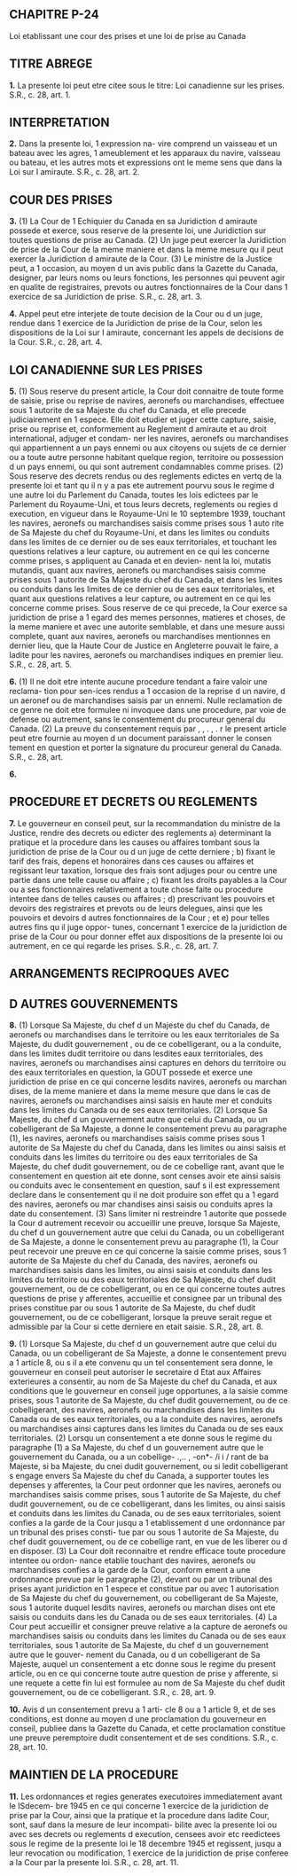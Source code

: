 
## CHAPITRE P-24
Loi etablissant une cour des prises et une loi
de prise au Canada

## TITRE ABREGE

**1.** La presente loi peut etre citee sous le
titre: Loi canadienne sur les prises. S.R., c. 28,
art. 1.

## INTERPRETATION

**2.** Dans la presente loi, 1 expression na-
vire comprend un vaisseau et un bateau avec
les agres, 1 ameublement et les apparaux du
navire, vaisseau ou bateau, et les autres mots
et expressions ont le meme sens que dans la
Loi sur I amiraute. S.R., c. 28, art. 2.

## COUR DES PRISES

**3.** (1) La Cour de 1 Echiquier du Canada
en sa Juridiction d amiraute possede et exerce,
sous reserve de la presente loi, une Juridiction
sur toutes questions de prise au Canada.
(2) Un juge peut exercer la Juridiction de
prise de la Cour de la meme maniere et dans
la meme mesure qu il peut exercer la
Juridiction d amiraute de la Cour.
(3) Le ministre de la Justice peut, a
1 occasion, au moyen d un avis public dans la
Gazette du Canada, designer, par leurs noms
ou leurs fonctions, les personnes qui peuvent
agir en qualite de registraires, prevots ou
autres fonctionnaires de la Cour dans 1 exercice
de sa Juridiction de prise. S.R., c. 28, art. 3.

**4.** Appel peut etre interjete de toute
decision de la Cour ou d un juge, rendue dans
1 exercice de la Juridiction de prise de la Cour,
selon les dispositions de la Loi sur I amiraute,
concernant les appels de decisions de la Cour.
S.R., c. 28, art. 4.

## LOI CANADIENNE SUR LES PRISES

**5.** (1) Sous reserve du present article, la
Cour doit connaitre de toute forme de
saisie, prise ou reprise de navires, aeronefs ou
marchandises, effectuee sous 1 autorite de sa
Majeste du chef du Canada, et elle precede
judiciairement en 1 espece. Elle doit etudier
et juger cette capture, saisie, prise ou reprise
et, conformement au Reglement d amiraute
et au droit international, adjuger et condam-
ner les navires, aeronefs ou marchandises qui
appartiennent a un pays ennemi ou aux
citoyens ou sujets de ce dernier ou a toute
autre personne habitant quelque region,
territoire ou possession d un pays ennemi, ou
qui sont autrement condamnables comme
prises.
(2) Sous reserve des decrets rendus ou des
reglements edictes en vertq de la presente loi
et tant qu il n y a pas ete autrement pourvu
sous le regime d une autre loi du Parlement
du Canada, toutes les lois edictees par le
Parlement du Royaume-Uni, et tous leurs
decrets, reglements ou regies d execution, en
vigueur dans le Royaume-Uni le 10 septembre
1939, touchant les navires, aeronefs ou
marchandises saisis comme prises sous 1 auto
rite de Sa Majeste du chef du Royaume-Uni,
et dans les limites ou conduits dans les limites
de ce dernier ou de ses eaux territoriales, et
touchant les questions relatives a leur capture,
ou autrement en ce qui les concerne comme
prises, s appliquent au Canada et en devien-
nent la loi, mutatis mutandis, quant aux
navires, aeronefs ou marchandises saisis
comme prises sous 1 autorite de Sa Majeste du
chef du Canada, et dans les limites ou
conduits dans les limites de ce dernier ou de
ses eaux territoriales, et quant aux questions
relatives a leur capture, ou autrement en ce
qui les concerne comme prises. Sous reserve
de ce qui precede, la Cour exerce sa juridiction
de prise a 1 egard des memes personnes,
matieres et choses, de la meme maniere et
avec une autorite semblable, et dans une
mesure aussi complete, quant aux navires,
aeronefs ou marchandises mentionnes en
dernier lieu, que la Haute Cour de Justice en
Angleterre pouvait le faire, a ladite
pour les navires, aeronefs ou marchandises
indiques en premier lieu. S.R., c. 28, art. 5.

**6.** (1) II ne doit etre intente aucune
procedure tendant a faire valoir une reclama-
tion pour sen-ices rendus a 1 occasion de la
reprise d un navire, d un aeronef ou de
marchandises saisis par un ennemi. Nulle
reclamation de ce genre ne doit etre formulee
ni invoquee dans une procedure, par voie de
defense ou autrement, sans le consentement
du procureur general du Canada.
(2) La preuve du consentement requis par
, , . , . r
le present article peut etre fournie au moyen
d un document paraissant donner le consen
tement en question et porter la signature du
procureur general du Canada. S.R., c. 28, art.

**6.**

## PROCEDURE ET DECRETS OU REGLEMENTS

**7.** Le gouverneur en conseil peut, sur la
recommandation du ministre de la Justice,
rendre des decrets ou edicter des reglements
a) determinant la pratique et la procedure
dans les causes ou affaires tombant sous la
juridiction de prise de la Cour ou d un juge
de cette derniere ;
b) fixant le tarif des frais, depens et
honoraires dans ces causes ou affaires et
regissant leur taxation, lorsque des frais
sont adjuges pour ou centre une partie dans
une telle cause ou affaire ;
c) fixant les droits payables a la Cour ou a
ses fonctionnaires relativement a toute
chose faite ou procedure intentee dans de
telles causes ou affaires ;
d) prescrivant les pouvoirs et devoirs des
registraires et prevots ou de leurs delegues,
ainsi que les pouvoirs et devoirs d autres
fonctionnaires de la Cour ; et
e) pour telles autres fins qu il juge oppor-
tunes, concernant 1 exercice de la juridiction
de prise de la Cour ou pour donner effet
aux dispositions de la presente loi ou
autrement, en ce qui regarde les prises. S.R.,
c. 28, art. 7.

## ARRANGEMENTS RECIPROQUES AVEC

## D AUTRES GOUVERNEMENTS

**8.** (1) Lorsque Sa Majeste, du chef d un
Majeste du chef du Canada, de
aeronefs ou marchandises dans le territoire ou
les eaux territoriales de Sa Majeste, du
dudit gouvernement , ou de ce cobelligerant,
ou a la conduite, dans les limites dudit
territoire ou dans lesdites eaux territoriales,
des navires, aeronefs ou marchandises ainsi
captures en dehors du territoire ou des eaux
territoriales en question, la GOUT possede et
exerce une juridiction de prise en ce qui
concerne lesdits navires, aeronefs ou marchan
dises, de la meme maniere et dans la meme
mesure que dans le cas de navires, aeronefs
ou marchandises ainsi saisis en haute mer et
conduits dans les limites du Canada ou de ses
eaux territoriales.
(2) Lorsque Sa Majeste, du chef d un
gouvernement autre que celui du Canada, ou
un cobelligerant de Sa Majeste, a donne le
consentement prevu au paragraphe (1), les
navires, aeronefs ou marchandises saisis
comme prises sous 1 autorite de Sa Majeste du
chef du Canada, dans les limites ou ainsi
saisis et conduits dans les limites du territoire
ou des eaux territoriales de Sa Majeste, du
chef dudit gouvernement, ou de ce cobellige
rant, avant que le consentement en question
ait ete donne, sont censes avoir ete ainsi saisis
ou conduits avec le consentement en question,
sauf s il est expressement declare dans le
consentement qu il ne doit produire son effet
qu a 1 egard des navires, aeronefs ou mar
chandises ainsi saisis ou conduits apres la
date du consentement.
(3) Sans limiter ni restreindre 1 autorite que
possede la Cour d autrement recevoir ou
accueillir une preuve, lorsque Sa Majeste, du
chef d un gouvernement autre que celui du
Canada, ou un cobelligerant de Sa Majeste, a
donne le consentement prevu au paragraphe
(1), la Cour peut recevoir une preuve en ce
qui concerne la saisie comme prises, sous
1 autorite de Sa Majeste du chef du Canada,
des navires, aeronefs ou marchandises saisis
dans les limites, ou ainsi saisis et conduits
dans les limites du territoire ou des eaux
territoriales de Sa Majeste, du chef dudit
gouvernement, ou de ce cobelligerant, ou en
ce qui concerne toutes autres questions de
prise y afferentes, accueillie et consignee par
un tribunal des prises constitue par ou sous
1 autorite de Sa Majeste, du chef dudit
gouvernement, ou de ce cobelligerant, lorsque
la preuve serait regue et admissible par la
Cour si cette derniere en etait saisie. S.R.,
28, art. 8.

**9.** (1) Lorsque Sa Majeste, du chef d un
gouvernement autre que celui du Canada, ou
un cobelligerant de Sa Majeste, a donne le
consentement prevu a 1 article 8, ou s il a ete
convenu qu un tel consentement sera donne,
le gouverneur en conseil peut autoriser le
secretaire d Etat aux Affaires exterieures a
consentir, au nom de Sa Majeste du chef du
Canada, et aux conditions que le gouverneur
en conseil juge opportunes, a la saisie comme
prises, sous 1 autorite de Sa Majeste, du chef
dudit gouvernement, ou de ce cobelligerant,
des navires, aeronefs ou marchandises dans
les limites du Canada ou de ses eaux
territoriales, ou a la conduite des navires,
aeronefs ou marchandises ainsi captures dans
les limites du Canada ou de ses eaux
territoriales.
(2) Lorsqu un consentement a ete donne
sous le regime du paragraphe (1) a Sa Majeste,
du chef d un gouvernement autre que le
gouvernement du Canada, ou a un cobellige-
 .,.. , -on*- /i i /
rant de ba Majeste, si ba Majeste, du cnei
dudit gouvernement, ou si ledit cobelligerant
s engage envers Sa Majeste du chef du
Canada, a supporter toutes les depenses y
afferentes, la Cour peut ordonner que les
navires, aeronefs ou marchandises saisis
comme prises, sous 1 autorite de Sa Majeste,
du chef dudit gouvernement, ou de ce
cobelligerant, dans les limites, ou ainsi saisis
et conduits dans les limites du Canada, ou de
ses eaux territoriales, soient confies a la garde
de la Cour jusqu a 1 etablissement d une
ordonnance par un tribunal des prises consti-
tue par ou sous 1 autorite de Sa Majeste, du
chef dudit gouvernement, ou de ce cobellige
rant, en vue de les liberer ou d en disposer.
(3) La Cour doit reconnaitre et rendre
efficace toute procedure intentee ou ordon-
nance etablie touchant des navires, aeronefs
ou marchandises confies a la garde de la
Cour, conform ement a une ordonnance prevue
par le paragraphe (2), devant ou par un
tribunal des prises ayant juridiction en 1 espece
et constitue par ou avec 1 autorisation de Sa
Majeste du chef du gouvernement, ou
cobelligerant de Sa Majeste, sous 1 autorite
duquel lesdits navires, aeronefs ou marchan
dises ont ete saisis ou conduits dans les
du Canada ou de ses eaux territoriales.
(4) La Cour peut accueillir et consigner
preuve relative a la capture de
aeronefs ou marchandises saisis ou conduits
dans les limites du Canada ou de ses eaux
territoriales, sous 1 autorite de Sa Majeste, du
chef d un gouvernement autre que le gouver-
nement du Canada, ou d un cobelligerant de
Sa Majeste, auquel un consentement a etc
donne sous le regime du present article, ou en
ce qui concerne toute autre question de prise
y afferente, si une requete a cette fin lui est
formulee au nom de Sa Majeste du chef dudit
gouvernement, ou de ce cobelligerant. S.R., c.
28, art. 9.

**10.** Avis d un consentement prevu a 1 arti-
cle 8 ou a 1 article 9, et de ses conditions, est
donne au moyen d une proclamation du
gouverneur en conseil, publiee dans la Gazette
du Canada, et cette proclamation constitue
une preuve peremptoire dudit consentement
et de ses conditions. S.R., c. 28, art. 10.

## MAINTIEN DE LA PROCEDURE

**11.** Les ordonnances et regies generates
executoires immediatement avant le ISdecem-
bre 1945 en ce qui concerne 1 exercice de la
juridiction de prise par la Cour, ainsi que la
pratique et la procedure dans ladite Cour,
sont, sauf dans la mesure de leur incompati-
bilite avec la presente loi ou avec ses decrets
ou reglements d execution, censees avoir etc
reedictees sous le regime de la presente loi le
18 decembre 1945 et regissent, jusqu a leur
revocation ou modification, 1 exercice de la
juridiction de prise conferee a la Cour par la
presente loi. S.R., c. 28, art. 11.
